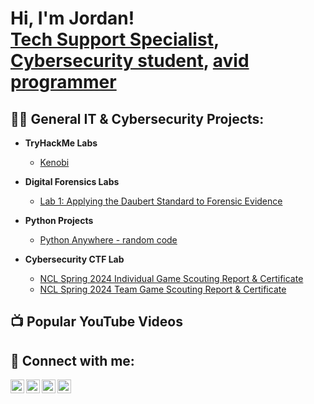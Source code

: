<h1>Hi, I'm Jordan! <br/><a href="https://www.linkedin.com/in/awl4114awl/">Tech Support Specialist</a>, <a href="https://www.linkedin.com/in/awl4114awl/">Cybersecurity student</a>, <a href="https://replit.com/@awl4114awl">avid programmer</a></h1>

<h2>👨‍💻 General IT & Cybersecurity Projects:</h2> 

- <b>TryHackMe Labs</b>
  - [Kenobi](https://github.com/awl4114awl/Kenobi---TryHackMe-Lab)

- <b>Digital Forensics Labs</b>
  - [Lab 1: Applying the Daubert Standard to Forensic Evidence]()

- <b>Python Projects</b>
  - [Python Anywhere - random code](https://www.pythonanywhere.com/user/awl4114awl/files/home/awl4114awl)

- <b>Cybersecurity CTF Lab</b>
  - [NCL Spring 2024 Individual Game Scouting Report & Certificate](https://cyberskyline.com/report/TRXAV7WRQGFH)
  - [NCL Spring 2024 Team Game Scouting Report & Certificate](https://cyberskyline.com/report/EEB7XAEEFB9F)

<h2>📺 Popular YouTube Videos</h2>



<h2> 🤳 Connect with me:</h2>

[<img align="left" alt="JoshMadakor | YouTube" width="22px" src="https://cdn.jsdelivr.net/npm/simple-icons@v3/icons/youtube.svg" />][youtube]
[<img align="left" alt="JoshMadakor | Twitter" width="22px" src="https://cdn.jsdelivr.net/npm/simple-icons@v3/icons/twitter.svg" />][twitter]
[<img align="left" alt="JoshMadakor | LinkedIn" width="22px" src="https://cdn.jsdelivr.net/npm/simple-icons@v3/icons/linkedin.svg" />][linkedin]
[<img align="left" alt="JoshMadakor | Instagram" width="22px" src="https://cdn.jsdelivr.net/npm/simple-icons@v3/icons/instagram.svg" />][instagram]

[twitter]: https://twitter.com/joshmadakor
[youtube]: https://www.youtube.com/c/joshmadakor
[instagram]: https://www.instagram.com/joshmadakor/
[linkedin]: https://linkedin.com/in/joshmadakor

<!--
**joshmadakor1/joshmadakor1** is a ✨ _special_ ✨ repository because its `README.md` (this file) appears on your GitHub profile.

Here are some ideas to get you started:

- 🔭 I’m currently working on ...
- 🌱 I’m currently learning ...
- 👯 I’m looking to collaborate on ...
- 🤔 I’m looking for help with ...
- 💬 Ask me about ...
- 📫 How to reach me: ...
- 😄 Pronouns: ...
- ⚡ Fun fact: ...
-->
